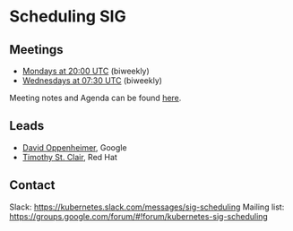 # Scheduling SIG


## Meetings
- [Mondays at 20:00 UTC](https://zoom.us/zoomconference?m=rN2RrBUYxXgXY4EMiWWgQP6Vslgcsn86) (biweekly)
- [Wednesdays at 07:30 UTC](https://zoom.us/zoomconference?m=rN2RrBUYxXgXY4EMiWWgQP6Vslgcsn86) (biweekly)

Meeting notes and Agenda can be found [here](https://docs.google.com/document/d/13mwye7nvrmV11q9_Eg77z-1w3X7Q1GTbslpml4J7F3A/edit).

## Leads
- [David Oppenheimer](https://github.com/davidopp), Google
- [Timothy St. Clair](https://github.com/timothysc), Red Hat

## Contact
Slack: https://kubernetes.slack.com/messages/sig-scheduling
Mailing list: https://groups.google.com/forum/#!forum/kubernetes-sig-scheduling


